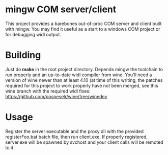 # mingw COM server/client

This project provides a barebones out-of-proc COM server and client built with mingw. You may find it useful as a start to a windows COM project or for debugging widl output.

# Building

Just do **make** in the root project directory. Depends mingw the toolchain to run properly and an up-to-date widl compiler from wine. You'll need a version of wine newer than at least 4.10 (at time of this writing, the patches required for this project to work properly have not been merged, see this wine branch with the required widl fixes: https://github.com/pospeselr/wine/tree/winedev

# Usage

Register the server executable and the proxy dll with the provided registerFoo.bat batch file, then run client.exe. If properly registered, server.exe will be spawned by svchost and your client calls will be remoted to it.